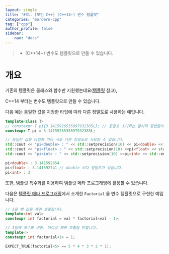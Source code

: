 ```yaml
---
layout: single
title: "#31. [모던 C++] (C++14~) 변수 템플릿"
categories: "mordern-cpp"
tag: ["cpp"]
author_profile: false
sidebar: 
    nav: "docs"
---
```


> * (C++14~) 변수도 템플릿으로 만들 수 있습니다.

# 개요

기존의 템플릿은 클래스와 함수만 지원했는데요([템플릿](https://tango1202.github.io/classic-cpp-stl/classic-cpp-stl-template/) 참고),

C++14 부터는 변수도 템플릿으로 만들 수 있습니다.

다음 예는 동일한 값을 지정한 타입에 따라 다른 정밀도로 사용하는 예입니다.

```cpp
template<class T>
// constexpr T pi{3.1415926535897932385L}; // 중괄호 초기화는 암시적 형변환이 안되서 = 로 초기화 합니다.
constexpr T pi = 3.1415926535897932385L; 

// 동일한 값을 타입에 따라 서로 다른 정밀도로 사용할 수 있습니다.
std::cout << "pi<double> : " << std::setprecision(10) << pi<double> << std::endl;
std::cout << "pi<float> : " << std::setprecision(10) <<pi<float> << std::endl;
std::cout << "pi<int> : " << std::setprecision(10) <<pi<int> << std::endl;
```

```cpp
pi<double> : 3.141592654
pi<float> : 3.141592741 // double 보다 정밀도가 낮습니다.
pi<int> : 3
```

또한, 템플릿 특수화를 이용하여 템플릿 메타 프로그래밍에 활용할 수 있습니다. 

다음은 [템플릿 메타 프로그래밍](https://tango1202.github.io/classic-cpp-stl/classic-cpp-stl-template-meta-programming/)에서 소개한 `Factorial` 을 변수 템플릿으로 구현한 예입니다.

```cpp
// 1을 뺀 값을 재귀 호출합니다.
template<int val> 
constexpr int factorial = val * factorial<val - 1>; 

// 1일때 특수화 버전. 더이상 재귀 호출을 안합니다.
template<>
constexpr int factorial<1> = 1;

EXPECT_TRUE(factorial<5> == 5 * 4 * 3 * 2 * 1);
```
